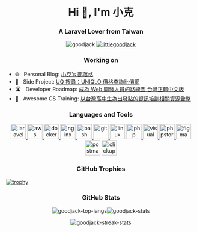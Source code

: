 <h1 align="center">Hi 👋, I'm 小克</h1>
<h3 align="center">A Laravel Lover from Taiwan</h3>

<p align="center">
<img src="https://komarev.com/ghpvc/?username=goodjack&label=Profile%20views&color=yellow&style=flat-square" alt="goodjack" />
<a href="https://twitter.com/littlegoodjack" target="blank"><img src="https://img.shields.io/twitter/follow/littlegoodjack?logo=twitter&style=flat-square&color=yellow" alt="littlegoodjack" /></a>
</p>

<h3 align="center">Working on</h3>

- 🌐 &nbsp; Personal Blog: [小克's 部落格](https://blog.goodjack.tw)
- 👕 &nbsp; Side Project: [UQ 搜尋：UNIQLO 價格查詢比價網](https://uq.goodjack.tw)
- 🛣️ &nbsp; Developer Roadmap: [成為 Web 開發人員的路線圖 台灣正體中文版](https://github.com/goodjack/developer-roadmap-chinese)
- 🎒 &nbsp; Awesome CS Training: [以台灣高中生為出發點的資訊培訓相關資源彙整](https://github.com/goodjack/developer-roadmap-chinese)

<h3 align="center">Languages and Tools</h3>
<p align="center"> <a href="https://laravel.com" target="_blank"> <img src="https://simpleicons.org/icons/laravel.svg" alt="laravel" width="40" height="40"/> </a> <a href="https://aws.amazon.com" target="_blank"> <img src="https://simpleicons.org/icons/amazonaws.svg" alt="aws" width="40" height="40"/> </a> <a href="https://www.docker.com" target="_blank"> <img src="https://simpleicons.org/icons/docker.svg" alt="docker" width="40" height="40"/> </a> <a href="https://www.nginx.com" target="_blank"> <img src="https://simpleicons.org/icons/nginx.svg" alt="nginx" width="40" height="40"/> </a> <a href="https://www.gnu.org/software/bash/" target="_blank"> <img src="https://simpleicons.org/icons/gnubash.svg" alt="bash" width="40" height="40"/> </a> <a href="https://git-scm.com" target="_blank"> <img src="https://simpleicons.org/icons/git.svg" alt="git" width="40" height="40"/> </a <a href="https://www.linux.org" target="_blank"> <img src="https://simpleicons.org/icons/linux.svg" alt="linux" width="40" height="40"/> </a> <a href="https://www.php.net" target="_blank"> <img src="https://simpleicons.org/icons/php.svg" alt="php" width="40" height="40"/> </a> <a href="https://code.visualstudio.com" target="_blank"> <img src="https://simpleicons.org/icons/visualstudiocode.svg" alt="visual studio code" width="40" height="40"/> </a> <a href="https://www.jetbrains.com/phpstorm" target="_blank"> <img src="https://simpleicons.org/icons/phpstorm.svg" alt="phpstorm" width="40" height="40"/> </a> <a href="https://www.figma.com" target="_blank"> <img src="https://simpleicons.org/icons/figma.svg" alt="figma" width="40" height="40"/> </a> <a href="https://postman.com" target="_blank"> <img src="https://simpleicons.org/icons/postman.svg" alt="postman" width="40" height="40"/> </a> <a href="https://clickup.com" target="_blank"> <img src="https://simpleicons.org/icons/clickup.svg" alt="clickup" width="40" height="40"/> </a> </p>

<h3 align="center">GitHub Trophies</h3>

[![trophy](https://github-profile-trophy.vercel.app/?username=goodjack&theme=onedark&column=8&margin-w=2&margin-h=2&no-frame=true)](https://github.com/ryo-ma/github-profile-trophy)

<h3 align="center">GitHub Stats</h3>

<p align="center"><img align="center" src="https://github-readme-stats.vercel.app/api/top-langs?username=goodjack&layout=compact&langs_count=7&theme=slateorange&title_color=e3bb18&icon_color=e3bb18&bg_color=151515&border_color=323232" alt="goodjack-top-langs" /><img align="center" src="https://github-readme-stats.vercel.app/api?username=goodjack&show_icons=true&count_private=true&theme=slateorange&title_color=e3bb18&icon_color=e3bb18&bg_color=151515&border_color=323232" alt="goodjack-stats" /></p>

<p align="center"><img align="center" src="https://github-readme-streak-stats.herokuapp.com/?user=goodjack&theme=dark&ring=e3bb18&fire=e3bb18&currStreakLabel=e3bb18&border=323232" alt="goodjack-streak-stats" /></p>
